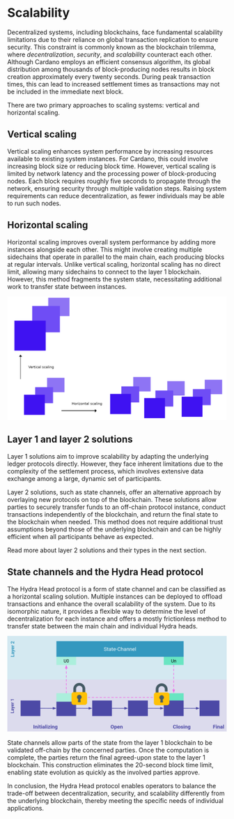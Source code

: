# Scalability

Decentralized systems, including blockchains, face fundamental scalability limitations due to their reliance on global transaction replication to ensure security. This constraint is commonly known as the blockchain trilemma, where _decentralization_, _security_, and _scalability_ counteract each other. Although Cardano employs an efficient consensus algorithm, its global distribution among thousands of block-producing nodes results in block creation approximately every twenty seconds. During peak transaction times, this can lead to increased settlement times as transactions may not be included in the immediate next block.

There are two primary approaches to scaling systems: vertical and horizontal scaling.

## Vertical scaling

Vertical scaling enhances system performance by increasing resources available to existing system instances. For Cardano, this could involve increasing block size or reducing block time. However, vertical scaling is limited by network latency and the processing power of block-producing nodes. Each block requires roughly five seconds to propagate through the network, ensuring security through multiple validation steps. Raising system requirements can reduce decentralization, as fewer individuals may be able to run such nodes.

## Horizontal scaling

Horizontal scaling improves overall system performance by adding more instances alongside each other. This might involve creating multiple sidechains that operate in parallel to the main chain, each producing blocks at regular intervals. Unlike vertical scaling, horizontal scaling has no direct limit, allowing many sidechains to connect to the layer 1 blockchain. However, this method fragments the system state, necessitating additional work to transfer state between instances.

![Horizontal & Vertical scaling](./horizontal-vertical-scaling.png)

## Layer 1 and layer 2 solutions

Layer 1 solutions aim to improve scalability by adapting the underlying ledger protocols directly. However, they face inherent limitations due to the complexity of the settlement process, which involves extensive data exchange among a large, dynamic set of participants.

Layer 2 solutions, such as state channels, offer an alternative approach by overlaying new protocols on top of the blockchain. These solutions allow parties to securely transfer funds to an off-chain protocol instance, conduct transactions independently of the blockchain, and return the final state to the blockchain when needed. This method does not require additional trust assumptions beyond those of the underlying blockchain and can be highly efficient when all participants behave as expected.

Read more about layer 2 solutions and their types in the next section. 


## State channels and the Hydra Head protocol

The Hydra Head protocol is a form of state channel and can be classified as a horizontal scaling solution. Multiple instances can be deployed to offload transactions and enhance the overall scalability of the system. Due to its isomorphic nature, it provides a flexible way to determine the level of decentralization for each instance and offers a mostly frictionless method to transfer state between the main chain and individual Hydra heads. 

![State Channel](./state-channel.png)

State channels allow parts of the state from the layer 1 blockchain to be validated off-chain by the concerned parties. Once the computation is complete, the parties return the final agreed-upon state to the layer 1 blockchain. This construction eliminates the 20-second block time limit, enabling state evolution as quickly as the involved parties approve.

In conclusion, the Hydra Head protocol enables operators to balance the trade-off between decentralization, security, and scalability differently from the underlying blockchain, thereby meeting the specific needs of individual applications.

